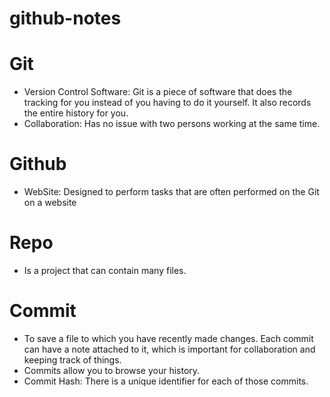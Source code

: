 # github-notes

# Git
* Version Control Software: Git is a piece of software that does the tracking for you instead of you having to do it yourself. It also records the entire history for you.
* Collaboration: Has no issue with two persons working at the same time.
  
# Github
* WebSite: Designed to perform tasks that are often performed on the Git on a website
# Repo
* Is a project that can contain many files.
  
# Commit
* To save a file to which you have recently made changes. Each commit can have a note attached to it, which is important for collaboration and keeping track of things.
*  Commits allow you to browse your history. 
* Commit Hash: There is a unique identifier for each of those commits.
